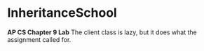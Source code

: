 # InheritanceSchool
**AP CS Chapter 9 Lab**
The client class is lazy, but it does what the assignment called for.
